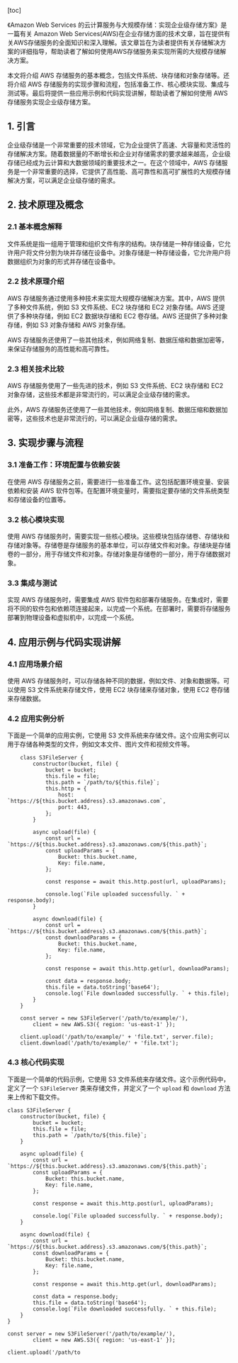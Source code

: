 
[toc]                    
                
                
《Amazon Web Services 的云计算服务与大规模存储：实现企业级存储方案》是一篇有关 Amazon Web Services(AWS)在企业存储方面的技术文章，旨在提供有关AWS存储服务的全面知识和深入理解。该文章旨在为读者提供有关存储解决方案的详细指导，帮助读者了解如何使用AWS存储服务来实现所需的大规模存储解决方案。

本文将介绍 AWS 存储服务的基本概念，包括文件系统、块存储和对象存储等。还将介绍 AWS 存储服务的实现步骤和流程，包括准备工作、核心模块实现、集成与测试等。最后将提供一些应用示例和代码实现讲解，帮助读者了解如何使用 AWS 存储服务实现企业级存储方案。

## 1. 引言

企业级存储是一个非常重要的技术领域，它为企业提供了高速、大容量和灵活性的存储解决方案。随着数据量的不断增长和企业对存储需求的要求越来越高，企业级存储已经成为云计算和大数据领域的重要技术之一。在这个领域中，AWS 存储服务是一个非常重要的选择，它提供了高性能、高可靠性和高可扩展性的大规模存储解决方案，可以满足企业级存储的需求。

## 2. 技术原理及概念

### 2.1 基本概念解释

文件系统是指一组用于管理和组织文件有序的结构。块存储是一种存储设备，它允许用户将文件分割为块并存储在设备中。对象存储是一种存储设备，它允许用户将数据组织为对象的形式并存储在设备中。

### 2.2 技术原理介绍

AWS 存储服务通过使用多种技术来实现大规模存储解决方案。其中，AWS 提供了多种文件系统，例如 S3 文件系统、EC2 块存储和 EC2 对象存储。AWS 还提供了多种块存储，例如 EC2 数据块存储和 EC2 卷存储。AWS 还提供了多种对象存储，例如 S3 对象存储和 AWS 对象存储。

AWS 存储服务还使用了一些其他技术，例如网络复制、数据压缩和数据加密等，来保证存储服务的高性能和高可靠性。

### 2.3 相关技术比较

AWS 存储服务使用了一些先进的技术，例如 S3 文件系统、EC2 块存储和 EC2 对象存储，这些技术都是非常流行的，可以满足企业级存储的需求。

此外，AWS 存储服务还使用了一些其他技术，例如网络复制、数据压缩和数据加密等，这些技术也是非常流行的，可以满足企业级存储的需求。

## 3. 实现步骤与流程

### 3.1 准备工作：环境配置与依赖安装

在使用 AWS 存储服务之前，需要进行一些准备工作。这包括配置环境变量、安装依赖和安装 AWS 软件包等。在配置环境变量时，需要指定要存储的文件系统类型和存储设备的位置等。

### 3.2 核心模块实现

使用 AWS 存储服务时，需要实现一些核心模块。这些模块包括存储卷、存储块和存储对象等。存储卷是存储服务的基本单位，可以存储文件和对象。存储块是存储卷的一部分，用于存储文件和对象。存储对象是存储卷的一部分，用于存储数据对象。

### 3.3 集成与测试

实现 AWS 存储服务时，需要集成 AWS 软件包和部署存储服务。在集成时，需要将不同的软件包和依赖项连接起来，以完成一个系统。在部署时，需要将存储服务部署到物理设备和虚拟机中，以完成一个系统。

## 4. 应用示例与代码实现讲解

### 4.1 应用场景介绍

使用 AWS 存储服务时，可以存储各种不同的数据，例如文件、对象和数据等。可以使用 S3 文件系统来存储文件，使用 EC2 块存储来存储对象，使用 EC2 卷存储来存储数据。

### 4.2 应用实例分析

下面是一个简单的应用实例，它使用 S3 文件系统来存储文件。这个应用实例可以用于存储各种类型的文件，例如文本文件、图片文件和视频文件等。

```
    class S3FileServer {
        constructor(bucket, file) {
            bucket = bucket;
            this.file = file;
            this.path = `/path/to/${this.file}`;
            this.http = {
                host: `https://${this.bucket.address}.s3.amazonaws.com`,
                port: 443,
            };
        }

        async upload(file) {
            const url = `https://${this.bucket.address}.s3.amazonaws.com/${this.path}`;
            const uploadParams = {
                Bucket: this.bucket.name,
                Key: file.name,
            };

            const response = await this.http.post(url, uploadParams);

            console.log(`File uploaded successfully. ` + response.body);
        }

        async download(file) {
            const url = `https://${this.bucket.address}.s3.amazonaws.com/${this.path}`;
            const downloadParams = {
                Bucket: this.bucket.name,
                Key: file.name,
            };

            const response = await this.http.get(url, downloadParams);

            const data = response.body;
            this.file = data.toString('base64');
            console.log(`File downloaded successfully. ` + this.file);
        }
    }

    const server = new S3FileServer('/path/to/example/'),
        client = new AWS.S3({ region: 'us-east-1' });

    client.upload('/path/to/example/' + 'file.txt', server.file);
    client.download('/path/to/example/' + 'file.txt');
```


### 4.3 核心代码实现

下面是一个简单的代码示例，它使用 S3 文件系统来存储文件。这个示例代码中，定义了一个 `S3FileServer` 类来存储文件，并定义了一个 `upload` 和 `download` 方法来上传和下载文件。

```
class S3FileServer {
    constructor(bucket, file) {
        bucket = bucket;
        this.file = file;
        this.path = `/path/to/${this.file}`;
    }

    async upload(file) {
        const url = `https://${this.bucket.address}.s3.amazonaws.com/${this.path}`;
        const uploadParams = {
            Bucket: this.bucket.name,
            Key: file.name,
        };

        const response = await this.http.post(url, uploadParams);

        console.log(`File uploaded successfully. ` + response.body);
    }

    async download(file) {
        const url = `https://${this.bucket.address}.s3.amazonaws.com/${this.path}`;
        const downloadParams = {
            Bucket: this.bucket.name,
            Key: file.name,
        };

        const response = await this.http.get(url, downloadParams);

        const data = response.body;
        this.file = data.toString('base64');
        console.log(`File downloaded successfully. ` + this.file);
    }
}

const server = new S3FileServer('/path/to/example/'),
        client = new AWS.S3({ region: 'us-east-1' });

client.upload('/path/to

